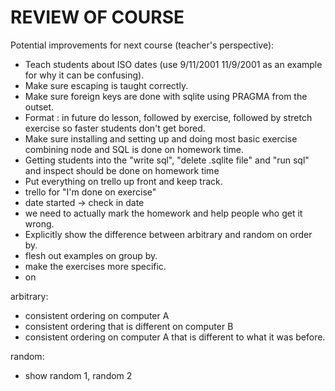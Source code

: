 # REVIEW OF COURSE

Potential improvements for next course (teacher's perspective):

- Teach students about ISO dates (use 9/11/2001 11/9/2001 as an example for why it can be confusing).
- Make sure escaping is taught correctly.
- Make sure foreign keys are done with sqlite using PRAGMA from the outset.
- Format : in future do lesson, followed by exercise, followed by stretch exercise so faster students don't get bored.
- Make sure installing and setting up and doing most basic exercise combining node and SQL is done on homework time.
- Getting students into the "write sql", "delete .sqlite file" and "run sql" and inspect should be done on homework time
- Put everything on trello up front and keep track.
- trello for "I'm done on exercise"
- date started -> check in date
- we need to actually mark the homework and help people who get it wrong.
- Explicitly show the difference between arbitrary and random on order by.
- flesh out examples on group by.
- make the exercises more specific.
- on 

arbitrary: 

- consistent ordering on computer A
- consistent ordering that is different on computer B
- consistent ordering on computer A that is different to what it was before.

random:

- show random 1, random 2

